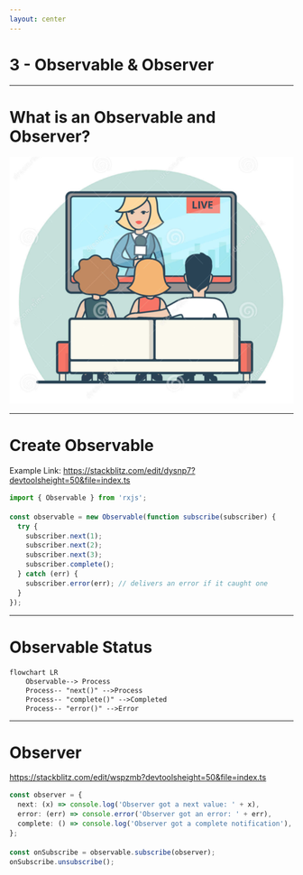 ```yaml
---
layout: center
---
```


# 3 - Observable & Observer

---

# What is an Observable and Observer?

<img src="/images/Observable&Observer.png" class="m-1 h-60 rounded shadow" />

<!-- 
1. 什么事Observalbe和Observer呢。
2. 简单理解，当我们在收看电视节目的时候， 电视台是数据源， 它决定了何时以及如何播放节目， 我们付费订阅了节目通过电视机来接收的节目信息。 那在这个流程中电视台就是Observable，电视机就是Observer。
3. 这是观察者模式的一种应用， 在一个持续产生事件的系统中，采用分而治之的思想来进行功能分割， 让被观察者（Observable）只关心如何以及何时发布数据，而观察者(Observer)只关注如何处理数据。

-->
---

# Create Observable

Example Link: 
https://stackblitz.com/edit/dysnp7?devtoolsheight=50&file=index.ts

```ts {}
import { Observable } from 'rxjs';

const observable = new Observable(function subscribe(subscriber) {
  try {
    subscriber.next(1);
    subscriber.next(2);
    subscriber.next(3);
    subscriber.complete();
  } catch (err) {
    subscriber.error(err); // delivers an error if it caught one
  }
});
```

<!-- 
1. 那如何创建一个Observable, 很简单，只需要new一个Observable对象即可，并且定制好它发送数据的行为。
2. 在这个例子中，Observable对象会发送三个数据出去， 1,2,3 然后调用 complete()方便表示这个Observable对象完结，也就是不会再发送数据出去了。
3. 我们还可以看到，Observable在发送数据时，还会捕获异常，如果有异常发生，那就调用error()方法来表示这个Observable对象异常状态完结。
4. 这个例子中，很简单，不会有异常发送，但是在实际项目组中，会有很多抛出异常的场景。
5. 那这个例子，也同时展示了， Observable的三种状态。
-->
---

# Observable Status
```mermaid {scale: 1}
flowchart LR
    Observable--> Process
    Process-- "next()" -->Process
    Process-- "complete()" -->Completed
    Process-- "error()" -->Error   
```

<!-- 
1. 从图中，我们可以看到Observable共有三种状态
2. process: 这种状态是Observable正处于发送数据的状态中，对应到前一个例子中的 next() 1 2 3 的调用。
   a. next()方法有两个作用，一个是提醒Observable对象它自己还是在process状态，
   b. 同时通知Observer对象，数据发送给你了， 你看着处理这些数据吧。
3. completed: 这种是Observable正常完结状态，对应到前一个例子中就是所有的数据都通过next()发送完毕。
   a. complete()方法有两个作用，一个是告知Observable对象它自己是完结状态了，自己的活已经干完了。
   b. 同时通知Observer对象，告诉它，数据都发完了，不会再有新的数据了，你可以做下收尾工作了。
4. error: 这种Observable异常完结状态，对应前一个例子中就是捕获到异常了，调用error()方法。
   a. error()方法有两个作用，一个是告知Observable对象它自己是异常完结状态了，不用再发送数据了，有故障了。
   b. 同时通知Observer对象，告诉它，我这边有故障了，我把错误信息给你，你自己也应对一下这错误吧。
5. 注意是Observable只能有一种完结状态，一旦完结后， 它是不会再给之前订阅过它的observer发送数据了。
-->

---

# Observer

https://stackblitz.com/edit/wspzmb?devtoolsheight=50&file=index.ts

```ts {}
const observer = {
  next: (x) => console.log('Observer got a next value: ' + x),
  error: (err) => console.error('Observer got an error: ' + err),
  complete: () => console.log('Observer got a complete notification'),
};

const onSubscribe = observable.subscribe(observer);
onSubscribe.unsubscribe();
```
<!-- 
1. observer就是一个观察者，观察observable发送的数据，那如何将observable和observer关联上呢
2. 就是通过observable的subscrible方法，这个方法的参数就是接收一个observer对象，进行关联。
3. 关联后，observer是如何接受到来自observable的信息呢，这就得看下observer对象中必须定义的三个方法。我们刚才已经提到了observable有三种状态，observerable在做状态切换的时候就会调用observer对象的这三个方法，将所有状态的数据发送给observer对象。但是这三个方法在接受到状态数据后，到底要如何处理它们， 那需要开发人员根据具体项目的业务逻辑去定制化行为。
   a.next()
   b.error()
   c.complete()

3. 我们可从例子中看出，在observer去订阅observable对象之前，observable对象是不会发送数据给observer对象的，它只是预定好了数据发送的行为但不会真正发送出去。但是当订阅上后，数据才发送出来。这是复合我们的预期的，数据发送后，需要有观察者对这个数据有兴趣才有意义，如果还没有观察者呢，那数据就不应该被发送出来。市场经济，都是按需生成产品的，如果没有消费者，那这些商品就不应该被生成出来。
4. 大家可能好奇，为什么还有一个unsubscribe方法呢。 开发人员应该根据业务逻辑，当observer明明已经不再需要出来数据了，那就应该告诉observable一声，咱俩解除绑定关系吧，你不用再给我发送数据了。 这么做的意义是，往往observable是需要花费很大力气才能产生这些数据，然后发送出来，这需要占用很多的计算机资源， 有了这种机制，就可以避免计算资源的浪费。从而能够提高应用程序的性能，而有更好的用户体验。
-->

